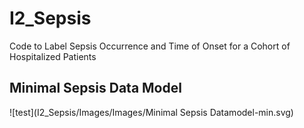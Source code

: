 # I2_Sepsis
Code to Label Sepsis Occurrence and Time of Onset for a Cohort of Hospitalized Patients
<br>
## Minimal Sepsis Data Model



![test](I2_Sepsis/Images/Images/Minimal Sepsis Datamodel-min.svg)
